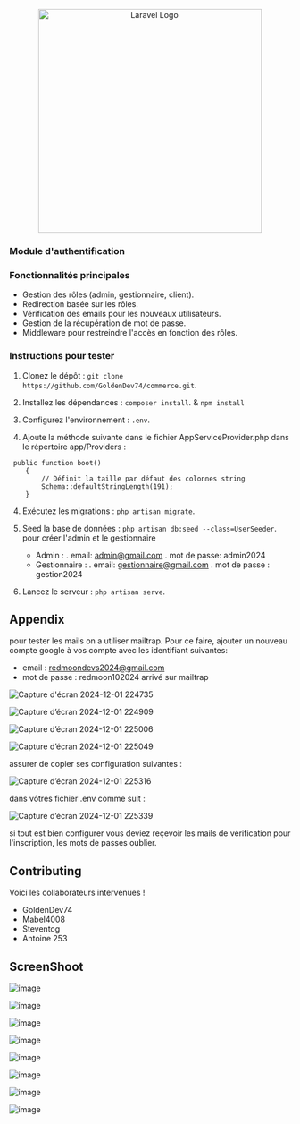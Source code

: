 <p align="center"><a href="https://laravel.com" target="_blank"><img src="https://raw.githubusercontent.com/laravel/art/master/logo-lockup/5%20SVG/2%20CMYK/1%20Full%20Color/laravel-logolockup-cmyk-red.svg" width="400" alt="Laravel Logo"></a></p>

### Module d'authentification


### Fonctionnalités principales
- Gestion des rôles (admin, gestionnaire, client).
- Redirection basée sur les rôles.
- Vérification des emails pour les nouveaux utilisateurs.
- Gestion de la récupération de mot de passe.
- Middleware pour restreindre l'accès en fonction des rôles.

### Instructions pour tester
1. Clonez le dépôt : `git clone https://github.com/GoldenDev74/commerce.git`.
2. Installez les dépendances : `composer install`. & `npm install`

4. Configurez l'environnement : `.env`.
5. Ajoute la méthode suivante dans le fichier AppServiceProvider.php dans le répertoire app/Providers :
```
 public function boot()
    {
        // Définit la taille par défaut des colonnes string
        Schema::defaultStringLength(191);
    }
```
4. Exécutez les migrations : `php artisan migrate`.
5. Seed la base de données : `php artisan db:seed --class=UserSeeder`. pour créer l'admin et le gestionnaire
    * Admin :
         . email: admin@gmail.com
         . mot de passe: admin2024
    * Gestionnaire :
        . email: gestionnaire@gmail.com
        . mot de passe : gestion2024
  
7. Lancez le serveur : `php artisan serve`.

## Appendix

pour tester les mails on a utiliser mailtrap. Pour ce faire, ajouter un nouveau compte google à vos compte avec les identifiant suivantes:
 - email : redmoondevs2024@gmail.com
 - mot de passe : redmoon102024
arrivé sur mailtrap

![Capture d'écran 2024-12-01 224735](https://github.com/user-attachments/assets/70e2183e-ee7d-4990-b14e-3f44a29ca195)

![Capture d’écran 2024-12-01 224909](https://github.com/user-attachments/assets/f386814e-b440-4205-a07b-d3d0c299706c)

![Capture d’écran 2024-12-01 225006](https://github.com/user-attachments/assets/44f85e5b-06ac-4135-be21-d998979b958b)

![Capture d’écran 2024-12-01 225049](https://github.com/user-attachments/assets/3410354f-e98d-4754-9bdc-6efff902267b)

assurer de copier ses configuration suivantes :

![Capture d’écran 2024-12-01 225316](https://github.com/user-attachments/assets/9a7b20af-6930-48bd-8b61-7b9739743a81)

dans vôtres fichier .env comme suit : 

![Capture d’écran 2024-12-01 225339](https://github.com/user-attachments/assets/91d90333-d266-4c27-aea1-5995861fbaf3)

si tout est bien configurer vous deviez reçevoir les mails de vérification pour l'inscription, les mots de passes oublier.

## Contributing
Voici les collaborateurs intervenues !
- GoldenDev74
- Mabel4008
- Steventog
- Antoine 253


## ScreenShoot

![image](https://github.com/user-attachments/assets/1e52abf4-af54-4759-a731-de12a550c3da)

![image](https://github.com/user-attachments/assets/6dfe56e0-ecc9-45e4-8de3-c3e59acb5b25)

![image](https://github.com/user-attachments/assets/acc6a562-d0c8-445b-8e62-9f908508a011)

![image](https://github.com/user-attachments/assets/c6e8ae3e-7f79-4e21-a1f0-32d34c9d97b5)

![image](https://github.com/user-attachments/assets/68d2fba6-618b-4d25-bf59-4f5e262d5e1e)

![image](https://github.com/user-attachments/assets/0e3ada22-66cb-46f5-ac81-a8fc6693e9c3)

![image](https://github.com/user-attachments/assets/a1702d40-f7b6-43ef-9713-5d7ee676637d)

![image](https://github.com/user-attachments/assets/49501512-a7f6-4d96-8dfb-61fdf325228a)


